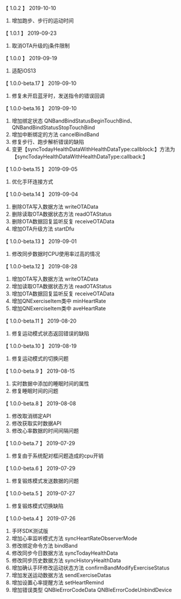 【 1.0.2 】 2019-10-10
1. 增加跑步、步行的运动时间

【 1.0.1 】 2019-09-23
1. 取消OTA升级的j条件限制

【 1.0.0 】 2019-09-19
1. 适配iOS13

【 1.0.0-beta.17 】 2019-09-10
1. 修复未开启蓝牙时，发送指令的错误回调

【 1.0.0-beta.16 】 2019-09-10
1.  增加绑定状态 QNBandBindStatusBeginTouchBind、QNBandBindStatusStopTouchBind
2. 增加中断绑定的方法 cancelBindBand
3. 修复步行、跑步解析错误的缺陷
4. 变更【syncTodayHealthDataWithHealthDataType:callblock:】方法为【syncTodayHealthDataWithHealthDataType:callback:】

【 1.0.0-beta.15 】 2019-09-05
1.  优化手环连接方式

【 1.0.0-beta.14 】 2019-09-04
1.  删除OTA写入数据方法 writeOTAData
2.  删除读取OTA数据状态方法 readOTAStatus
3.  删除OTA数据回复监听反复 receiveOTAData
4. 增加OTA升级方法 startDfu

【 1.0.0-beta.13 】 2019-09-01
1.  修改同步数据时CPU使用率过高的情况

【 1.0.0-beta.12 】 2019-08-28
1.  增加OTA写入数据方法 writeOTAData
2.  增加读取OTA数据状态方法 readOTAStatus
3.  增加OTA数据回复监听反复 receiveOTAData
4.  增加QNExerciseItem类中 minHeartRate 
5.  增加QNExerciseItem类中 aveHeartRate 

【 1.0.0-beta.11 】 2019-08-20
1.  修复运动模式状态返回错误的缺陷

【 1.0.0-beta.10 】 2019-08-19
1.  修复运动模式的切换问题

【 1.0.0-beta.9 】 2019-08-15
1.  实时数据中添加的睡眠时间的属性
2.  修复睡眠时间的问题

【 1.0.0-beta.8 】 2019-08-08
1.  修改取消绑定API
1.  修改获取实时数据API
1.  修改心率数据的时间间隔问题

【 1.0.0-beta.7 】 2019-07-29
1.  修复由于系统配对框问题造成的cpu开销

【 1.0.0-beta.6 】 2019-07-29
1.  修复锻炼模式发送数据的问题

【 1.0.0-beta.5 】 2019-07-27
1. 修复锻炼模式切换缺陷

【 1.0.0-beta.4 】 2019-07-26
1. 手环SDK测试版 
2. 增加心率监听模式方法 syncHeartRateObserverMode 
3. 修改绑定命令方法 bindBand 
4. 修改同步今日数据方法 syncTodayHealthData 
5. 修改同步历史数据方法 syncHistoryHealthData 
6. 增加确认手环修改运动状态方法 confirmBandModifyExerciseStatus 
7. 增加发送运动数据方法 sendExerciseDatas 
8. 增加设置心率提醒方法 setHeartRemind 
9. 增加错误类型 QNBleErrorCodeData QNBleErrorCodeUnbindDevice
